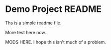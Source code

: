 # Demo Project README

Ths is a simple readme file.

More test here now.

MODS HERE.
I hope this isn't much of a problem.